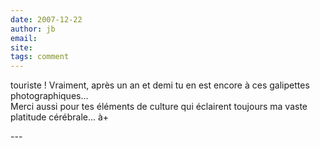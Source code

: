 ```yaml
---
date: 2007-12-22
author: jb
email: 
site: 
tags: comment
---
```


<p>touriste ! Vraiment, après un an et demi tu en est encore à ces galipettes photographiques... <br />
Merci aussi pour tes éléments de culture qui éclairent toujours ma vaste platitude cérébrale... à+</p>
---